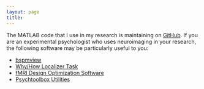 ```yaml
---
layout: page
title: 
---
```


The MATLAB code that I use in my research is maintaining on [GitHub](https://github.com/spunt?tab=repositories). If you are an experimental psychologist who uses neuroimaging in your research, the following software may be particularly useful to you: 

- [bspmview](http://spunt.github.io/bspmview)
- [Why/How Localizer Task](http://spunt.github.io/whyhowlocalizer)
- [fMRI Design Optimization Software](http://spunt.github.io/easy-optimize-x)
- [Psychtoolbox Utilities](http://spunt.github.io/ptb-utilities)





